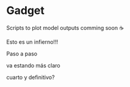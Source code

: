# Gadget
Scripts to plot model outputs comming soon   :coffee:

Esto es un infierno!!!

Paso a paso

va estando más claro

cuarto y definitivo?
